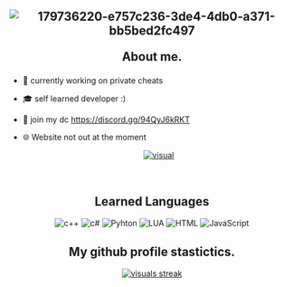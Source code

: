 <h2 align="center">

![179736220-e757c236-3de4-4db0-a371-bb5bed2fc497](https://user-images.githubusercontent.com/107756040/187618145-321124e5-0bd4-4bc3-8c32-6f6e78cf538e.png)


About me.</h2> 

- 📌 currently working on private cheats

- 🎓 self learned developer :)

- 🔗 join my dc https://discord.gg/94QyJ6kRKT

- 🌐 Website not out at the moment

  <p align="center">
    <a href="https://discord.com/users/980263440138502144">
        <img title="visual" alt="visual" src="https://discord.c99.nl/widget/theme-1/980263440138502144.png"/>
    </a>
</p>

</pre><br>


<h2 align="center">Learned Languages</h2>
<p align="center">
  <img alt="c++" src="https://img.shields.io/badge/C%2B%2B-00599C?style=for-the-badge&logo=c%2B%2B&logoColor=white"></a> 
  <img alt="c#" src="https://img.shields.io/badge/C%23-239120?style=for-the-badge&logo=c-sharp&logoColor=white"></a> 
  <img alt="Pyhton" src="https://img.shields.io/badge/Python-FFD43B?style=for-the-badge&logo=python&logoColor=blue"></a>    
  <img alt="LUA" src="https://img.shields.io/badge/Lua-2C2D72?style=for-the-badge&logo=lua&logoColor=white"></a> 
  <img alt="HTML" src="https://img.shields.io/badge/HTML5-E34F26?style=for-the-badge&logo=html5&logoColor=white"></a> 
  <img alt="JavaScript" src="https://img.shields.io/badge/JavaScript-323330?style=for-the-badge&logo=javascript&logoColor=F7DF1E"></a> 
</p>

<h2 align="center">My github profile stastictics.</h2>

<p align="center">
    <a href="https://github.com/Visual1337">
        <img title="visual development" alt="visuals streak" src="https://github-readme-streak-stats.herokuapp.com/?user=hk-development&theme=dark&hide_border=true&stroke=f53b3b"/>
    </a>
</p><br>
